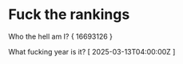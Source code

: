 # Fuck the rankings

Who the hell am I?
{ 16693126 }

What fucking year is it?
[ 2025-03-13T04:00:00Z ]

